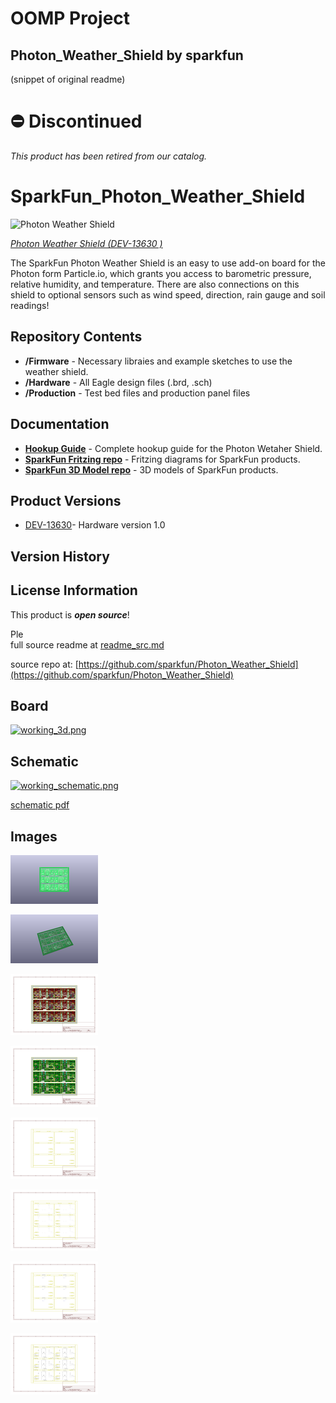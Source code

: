 # OOMP Project  
## Photon_Weather_Shield  by sparkfun  
  
(snippet of original readme)  
  
⛔️ Discontinued  
====================  
*This product has been retired from our catalog.*  
  
SparkFun_Photon_Weather_Shield  
===========================  
  
![Photon Weather Shield](https://cdn.sparkfun.com//assets/parts/1/1/0/1/7/13630-01a.jpg)  
  
[*Photon Weather Shield (DEV-13630 )*](https://www.sparkfun.com/products/13630)  
  
The SparkFun Photon Weather Shield is an easy to use add-on board for the Photon form Particle.io, which  grants you access to barometric pressure, relative humidity, and temperature. There are also connections on this shield to optional sensors such as wind speed, direction, rain gauge and soil readings!  
  
Repository Contents  
-------------------  
  
* **/Firmware** - Necessary libraies and example sketches to use the weather shield.   
* **/Hardware** - All Eagle design files (.brd, .sch)  
* **/Production** - Test bed files and production panel files  
  
Documentation  
--------------  
* **[Hookup Guide](https://learn.sparkfun.com/tutorials/photon-weather-shield-hookup-guide)** - Complete hookup guide for the Photon Wetaher Shield.  
* **[SparkFun Fritzing repo](https://github.com/sparkfun/Fritzing_Parts)** - Fritzing diagrams for SparkFun products.  
* **[SparkFun 3D Model repo](https://github.com/sparkfun/3D_Models)** - 3D models of SparkFun products.   
  
Product Versions  
----------------  
* [DEV-13630](https://www.sparkfun.com/products/13630)- Hardware version 1.0  
  
Version History  
---------------  
  
  
License Information  
-------------------  
  
This product is _**open source**_!   
  
Ple  
  full source readme at [readme_src.md](readme_src.md)  
  
source repo at: [https://github.com/sparkfun/Photon_Weather_Shield](https://github.com/sparkfun/Photon_Weather_Shield)  
## Board  
  
[![working_3d.png](working_3d_600.png)](working_3d.png)  
## Schematic  
  
[![working_schematic.png](working_schematic_600.png)](working_schematic.png)  
  
[schematic pdf](working_schematic.pdf)  
## Images  
  
[![working_3D_bottom.png](working_3D_bottom_140.png)](working_3D_bottom.png)  
  
[![working_3D_top.png](working_3D_top_140.png)](working_3D_top.png)  
  
[![working_assembly_page_01.png](working_assembly_page_01_140.png)](working_assembly_page_01.png)  
  
[![working_assembly_page_02.png](working_assembly_page_02_140.png)](working_assembly_page_02.png)  
  
[![working_assembly_page_03.png](working_assembly_page_03_140.png)](working_assembly_page_03.png)  
  
[![working_assembly_page_04.png](working_assembly_page_04_140.png)](working_assembly_page_04.png)  
  
[![working_assembly_page_05.png](working_assembly_page_05_140.png)](working_assembly_page_05.png)  
  
[![working_assembly_page_06.png](working_assembly_page_06_140.png)](working_assembly_page_06.png)  
